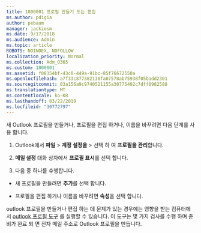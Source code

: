 ```yaml
---
title: 1800001 프로필 만들기 또는 편집
ms.author: pdigia
author: pebaum
manager: jackiesm
ms.date: 9/17/2018
ms.audience: Admin
ms.topic: article
ROBOTS: NOINDEX, NOFOLLOW
localization_priority: Normal
ms.collection: Adm_O365
ms.custom: 1800001
ms.assetid: f08354bf-43c0-449a-91bc-85f76672550a
ms.openlocfilehash: a7f33c877382130fa07578ab75938f05badd2301
ms.sourcegitcommit: 03a156a9c9740521155a30775492c7dff0982588
ms.translationtype: MT
ms.contentlocale: ko-KR
ms.lasthandoff: 03/22/2019
ms.locfileid: "30772797"
---
```

새 Outlook 프로필을 만들거나, 프로필을 편집 하거나, 이름을 바꾸려면 다음 단계를 사용 합니다.
  
1. Outlook에서 **파일** \> **계정 설정을** \> 선택 하 여 **프로필을 관리**합니다.
    
2. **메일 설정** 대화 상자에서 **프로필 표시**를 선택 합니다.
    
3. 다음 중 하나를 수행합니다.
    
  - 새 프로필을 만들려면 **추가**를 선택 합니다.
    
  - 프로필을 편집 하거나 이름을 바꾸려면 **속성**을 선택 합니다.
    
outlook 프로필을 만들거나 편집 하는 데 문제가 있는 경우에는 영향을 받는 컴퓨터에서 [outlook 프로필 도구](https://aka.ms/SaRA-OutlookSetupProfile) 를 실행할 수 있습니다. 이 도구는 몇 가지 검사를 수행 하며 준비가 완료 되 면 전자 메일 주소로 Outlook 프로필을 만듭니다. 
  

